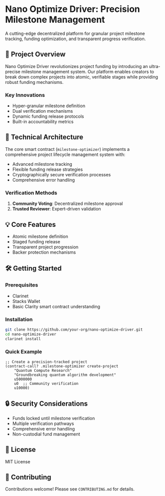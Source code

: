 # Nano Optimize Driver: Precision Milestone Management

A cutting-edge decentralized platform for granular project milestone tracking, funding optimization, and transparent progress verification.

## 🚀 Project Overview

Nano Optimize Driver revolutionizes project funding by introducing an ultra-precise milestone management system. Our platform enables creators to break down complex projects into atomic, verifiable stages while providing robust funding mechanisms.

### Key Innovations

- Hyper-granular milestone definition
- Dual verification mechanisms
- Dynamic funding release protocols
- Built-in accountability metrics

## 🔧 Technical Architecture

The core smart contract (`milestone-optimizer`) implements a comprehensive project lifecycle management system with:

- Advanced milestone tracking
- Flexible funding release strategies
- Cryptographically secure verification processes
- Comprehensive error handling

### Verification Methods

1. **Community Voting**: Decentralized milestone approval
2. **Trusted Reviewer**: Expert-driven validation

## 💡 Core Features

- Atomic milestone definition
- Staged funding release
- Transparent project progression
- Backer protection mechanisms

## 🛠 Getting Started

### Prerequisites

- Clarinet
- Stacks Wallet
- Basic Clarity smart contract understanding

### Installation

```bash
git clone https://github.com/your-org/nano-optimize-driver.git
cd nano-optimize-driver
clarinet install
```

### Quick Example

```clarity
;; Create a precision-tracked project
(contract-call? .milestone-optimizer create-project 
    "Quantum Compute Research" 
    "Groundbreaking quantum algorithm development" 
    u5000000 
    u0  ;; Community verification
    u10000)
```

## 🔒 Security Considerations

- Funds locked until milestone verification
- Multiple verification pathways
- Comprehensive error handling
- Non-custodial fund management

## 📜 License

MIT License

## 🤝 Contributing

Contributions welcome! Please see `CONTRIBUTING.md` for details.